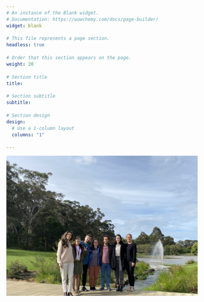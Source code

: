 ```yaml
---
# An instance of the Blank widget.
# Documentation: https://wowchemy.com/docs/page-builder/
widget: blank

# This file represents a page section.
headless: true

# Order that this section appears on the page.
weight: 20

# Section title
title: 

# Section subtitle
subtitle:

# Section design
design:
  # Use a 1-column layout
  columns: "1"
  
---
```

    
![alt text](featured.jpg)
